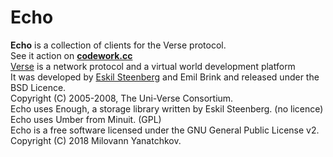 # Echo

**Echo** is a collection of clients for the Verse protocol.<br/>
See it action on **[codework.cc](http://www.codework.cc)** <br/>
[Verse](https://github.com/versenaut) is a network protocol and a virtual world development platform<br/>
It was developed by [Eskil Steenberg](http://www.quelsolaar.com) and Emil Brink and released under the BSD Licence.<br/>
Copyright (C) 2005-2008, The Uni-Verse Consortium.<br/>
Echo uses Enough, a storage library written by Eskil Steenberg. (no licence)<br/>
Echo uses Umber from Minuit. (GPL)<br/>
Echo is a free software licensed under the GNU General Public License v2.<br/>
Copyright (C) 2018 Milovann Yanatchkov.<br/>
